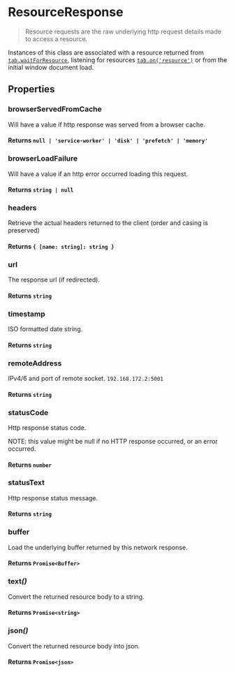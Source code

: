 # ResourceResponse

> Resource requests are the raw underlying http request details made to access a resource.

Instances of this class are associated with a resource returned from [`tab.waitForResource`](../advanced-client/tab.md##wait-for-resource), listening for resources [`tab.on('resource')`](../advanced-client/tab.md#resource-event) or from the initial window document load.

## Properties

### browserServedFromCache

Will have a value if http response was served from a browser cache.

#### **Returns** `null | 'service-worker' | 'disk' | 'prefetch' | 'memory'`

### browserLoadFailure

Will have a value if an http error occurred loading this request.

#### **Returns** `string | null`

### headers

Retrieve the actual headers returned to the client (order and casing is preserved)

#### **Returns** `{ [name: string]: string }`

### url

The response url (if redirected).

#### **Returns** `string`

### timestamp

ISO formatted date string.

#### **Returns** `string`

### remoteAddress

IPv4/6 and port of remote socket. `192.168.172.2:5001`

#### **Returns** `string`

### statusCode

Http response status code.

NOTE: this value might be null if no HTTP response occurred, or an error occurred.

#### **Returns** `number`

### statusText

Http response status message.

#### **Returns** `string`

### buffer

Load the underlying buffer returned by this network response.

#### **Returns** `Promise<Buffer>`

### text<em>()</em>

Convert the returned resource body to a string.

#### **Returns** `Promise<string>`

### json<em>()</em>

Convert the returned resource body into json.

#### **Returns** `Promise<json>`
